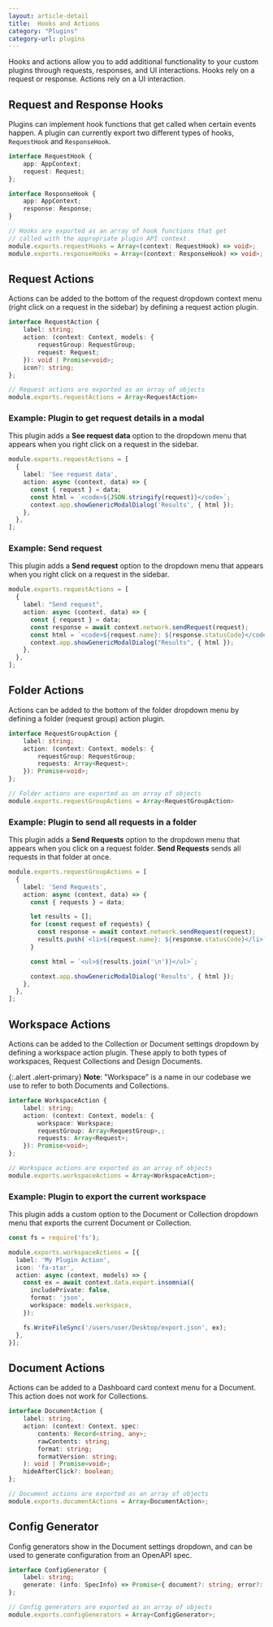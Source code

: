 ```yaml
---
layout: article-detail
title:  Hooks and Actions
category: "Plugins"
category-url: plugins
---
```


Hooks and actions allow you to add additional functionality to your custom plugins through requests, responses, and UI interactions. Hooks rely on a request or response. Actions rely on a UI interaction.

## Request and Response Hooks

Plugins can implement hook functions that get called when certain events happen. A plugin can currently export two different types of hooks, `RequestHook` and `ResponseHook`.

```ts
interface RequestHook {
    app: AppContext;
    request: Request;
};

interface ResponseHook {
    app: AppContext;
    response: Response;
}

// Hooks are exported as an array of hook functions that get 
// called with the appropriate plugin API context.
module.exports.requestHooks = Array<(context: RequestHook) => void>;
module.exports.responseHooks = Array<(context: ResponseHook) => void>;
```

## Request Actions

Actions can be added to the bottom of the request dropdown context menu (right click on a request in the sidebar) by defining a request action plugin.

```ts
interface RequestAction {
    label: string;
    action: (context: Context, models: { 
        requestGroup: RequestGroup;
        request: Request;
    }): void | Promise<void>;
    icon?: string;
};

// Request actions are exported as an array of objects
module.exports.requestActions = Array<RequestAction>
```

### Example: Plugin to get request details in a modal

This plugin adds a **See request data** option to the dropdown menu that appears when you right click on a request in the sidebar.

```ts
module.exports.requestActions = [
  {
    label: 'See request data',
    action: async (context, data) => {
      const { request } = data;
      const html = `<code>${JSON.stringify(request)}</code>`;
      context.app.showGenericModalDialog('Results', { html });
    },
  },
];
```

### Example: Send request

This plugin adds a **Send request** option to the dropdown menu that appears when you right click on a request in the sidebar.

```ts
module.exports.requestActions = [
  {
    label: "Send request",
    action: async (context, data) => {
      const { request } = data;
      const response = await context.network.sendRequest(request);
      const html = `<code>${request.name}: ${response.statusCode}</code>`;
      context.app.showGenericModalDialog("Results", { html });
    },
  },
];
```

## Folder Actions

Actions can be added to the bottom of the folder dropdown menu by defining a folder (request group) action plugin.

```ts
interface RequestGroupAction {
    label: string;
    action: (context: Context, models: { 
        requestGroup: RequestGroup; 
        requests: Array<Request>;
    }): Promise<void>;
};

// Folder actions are exported as an array of objects
module.exports.requestGroupActions = Array<RequestGroupAction>
```

### Example: Plugin to send all requests in a folder

This plugin adds a **Send Requests** option to the dropdown menu that appears when you click on a request folder. **Send Requests** sends all requests in that folder at once.

```ts
module.exports.requestGroupActions = [
  {
    label: 'Send Requests',
    action: async (context, data) => {
      const { requests } = data;

      let results = [];
      for (const request of requests) {
        const response = await context.network.sendRequest(request);
        results.push(`<li>${request.name}: ${response.statusCode}</li>`);
      }

      const html = `<ul>${results.join('\n')}</ul>`;

      context.app.showGenericModalDialog('Results', { html });
    },
  },
];
```

## Workspace Actions

Actions can be added to the Collection or Document settings dropdown by defining a workspace action plugin. These apply to both types of workspaces, Request Collections and Design Documents.

{:.alert .alert-primary}
**Note**: "Workspace" is a name in our codebase we use to refer to both Documents and Collections.

```ts
interface WorkspaceAction {
    label: string;
    action: (context: Context, models: { 
        workspace: Workspace;
        requestGroup: Array<RequestGroup>,;
        requests: Array<Request>;
    }): Promise<void>;
};

// Workspace actions are exported as an array of objects
module.exports.workspaceActions = Array<WorkspaceAction>;
```

### Example: Plugin to export the current workspace

This plugin adds a custom option to the Document or Collection dropdown menu that exports the current Document or Collection.

```ts
const fs = require('fs');

module.exports.workspaceActions = [{
  label: 'My Plugin Action',
  icon: 'fa-star',
  action: async (context, models) => {
    const ex = await context.data.export.insomnia({
      includePrivate: false,
      format: 'json',
      workspace: models.workspace,
    });

    fs.WriteFileSync('/users/user/Desktop/export.json', ex);
  },
}];
```

## Document Actions

Actions can be added to a Dashboard card context menu for a Document. This action does not work for Collections.

```ts
interface DocumentAction {
    label: string,
    action: (context: Context, spec: 
        contents: Record<string, any>;
        rawContents: string;
        format: string;
        formatVersion: string;
    ): void | Promise<void>;
    hideAfterClick?: boolean;
};

// Document actions are exported as an array of objects
module.exports.documentActions = Array<DocumentAction>;
```

## Config Generator

Config generators show in the Document settings dropdown, and can be used to generate configuration from an OpenAPI spec.

```ts
interface ConfigGenerator {
    label: string;
    generate: (info: SpecInfo) => Promise<{ document?: string; error?: string; }>;
};

// Config generators are exported as an array of objects
module.exports.configGenerators = Array<ConfigGenerator>;
```
